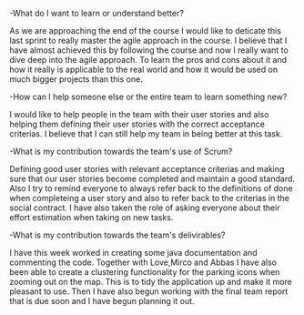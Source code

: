 
-What do I want to learn or understand better? 

As we are approaching the end of the course I would like to deticate this last sprint to really master the agile approach in the course. I believe that I have almost achieved this by following the course and now I really want to dive deep into the agile approach. To learn the pros and cons about it and how it really is applicable to the real world and how it would be used on much bigger projects than this one. 

-How can I help someone else or the entire team to learn something new?  

I would like to help people in the team with their user stories and also helping them defining their user stories with the correct acceptance criterias. I believe that I can still help my team in being better at this task. 

-What is my contribution towards the team's use of Scrum?  

Defining good user stories with relevant acceptance criterias and making sure that our user stories become completed and maintain a good standard. Also I try to remind everyone to always refer back to the definitions of done when completeing a user story and also to refer back to the criterias in the social contract. I have also taken 
the role of asking everyone about their effort estimation when taking on new tasks. 

-What is my contribution towards the team's delivirables?  

I have this week worked in creating some java documentation and commenting the code. Together with Love,Mirco and Abbas I have also been able to create a clustering functionality for the parking icons when zooming out on the map. This is to tidy the application up and make it more pleasant to use. Then I have also begun working with the final team report that is due soon and I have begun planning it out. 
